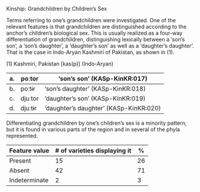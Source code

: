 Kinship: Grandchildren by Children’s Sex

Terms referring to one’s grandchildren were investigated. One of the
relevant features is that grandchildren are distinguished according to
the anchor’s children’s biological sex. This is usually realized as a
four-way differentiation of grandchildren, distinguishing lexically
between a ‘son’s son’, a ‘son’s daughter’, a ‘daughter’s son’ as well as
a ‘daughter’s daughter’. That is the case in Indo-Aryan Kashmiri of
Pakistan, as shown in (1).

(1) <span id="_Ref12343426" class="anchor"></span>Kashmiri, Pakistan
    \[kas(p)\] (Indo-Aryan)

| a.  | poːtor  | ‘son’s son’ (KASp-KinKR:017)           |
|-----|---------|----------------------------------------|
| b.  | poːtɨr  | ‘son’s daughter’ (KASp-KinKR:018)      |
| c.  | djuːtor | ‘daughter’s son’ (KASp-KinKR:019)      |
| d.  | djuːtɨr | ‘daughter’s daughter’ (KASp-KinKR:020) |

Differentiating grandchildren by one’s children’s sex is a minority
pattern, but it is found in various parts of the region and in several
of the phyla represented.

| Feature value | \# of varieties displaying it | %   |
|---------------|-------------------------------|-----|
| Present       | 15                            | 26  |
| Absent        | 42                            | 71  |
| Indeterminate | 2                             | 3   |



